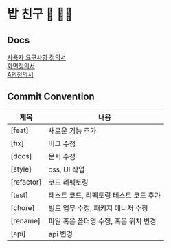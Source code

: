 # 밥 친구 🍚 🥄🍴

## Docs
[사용자 요구사항 정의서](https://docs.google.com/spreadsheets/d/1ZJ8_1RlMSru1v3QsV1IMjcrnJCENtYAP5cnY2Ker2EE/edit?usp=sharing)
<br/>[화면정의서](https://www.figma.com/file/u2xXBR8ePrah7K6qzlnXm0/potatoes?node-id=0%3A1&t=ZCDxn9jtdTXQ2y4N-1)
<br/>[API정의서](http://ec2-13-209-72-206.ap-northeast-2.compute.amazonaws.com:8080/swagger-ui/index.html)

## Commit Convention
|제목|내용|
|------|---|
|[feat]|새로운 기능 추가|
|[fix]|버그 수정|
|[docs]|문서 수정|
|[style]|css, UI 작업|
|[refactor]|코드 리펙토링|
|[test]|테스트 코드, 리펙토링 테스트 코드 추가|
|[chore]|빌드 업무 수정, 패키지 매니저 수정|
|[rename]|파일 혹은 폴더명 수정, 혹은 위치 변경|
|[api]|api 변경|
